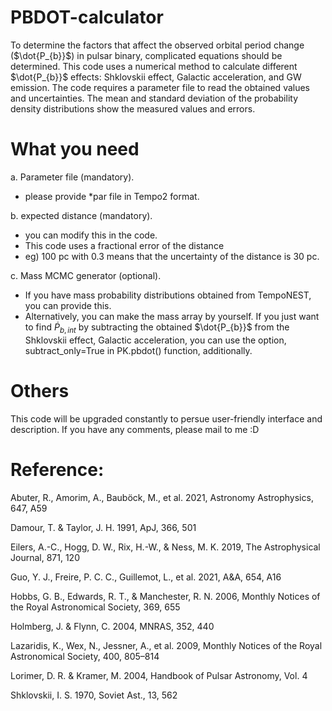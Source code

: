 # PBDOT-calculator

To determine the factors that affect the observed orbital period change ($\dot{P_{b}}$) in pulsar binary, complicated equations should be determined.
This code uses a numerical method to calculate different $\dot{P_{b}}$ effects: Shklovskii effect, Galactic acceleration, and GW emission.
The code requires a parameter file to read the obtained values and uncertainties. 
The mean and standard deviation of the probability density distributions show the measured values and errors.

# What you need

a. Parameter file (mandatory).
- please provide *par file in Tempo2 format.

b. expected distance (mandatory). 
- you can modify this in the code.
- This code uses a fractional error of the distance
- eg) 100 pc with 0.3 means that the uncertainty of the distance is 30 pc.

c. Mass MCMC generator (optional).
- If you have mass probability distributions obtained from TempoNEST, you can provide this.
- Alternatively, you can make the mass array by yourself. If you just want to find $\dot{P}_{b,int}$ by subtracting the obtained $\dot{P_{b}}$ from the Shklovskii effect, Galactic acceleration, you can use the option, subtract_only=True in PK.pbdot() function, additionally. 

# Others

This code will be upgraded constantly to persue user-friendly interface and description. 
If you have any comments, please mail to me :D

# Reference:

Abuter, R., Amorim, A., Bauböck, M., et al. 2021, Astronomy Astrophysics, 647, A59

Damour, T. & Taylor, J. H. 1991, ApJ, 366, 501

Eilers, A.-C., Hogg, D. W., Rix, H.-W., & Ness, M. K. 2019, The Astrophysical Journal, 871, 120

Guo, Y. J., Freire, P. C. C., Guillemot, L., et al. 2021, A&A, 654, A16

Hobbs, G. B., Edwards, R. T., & Manchester, R. N. 2006, Monthly Notices of
the Royal Astronomical Society, 369, 655

Holmberg, J. & Flynn, C. 2004, MNRAS, 352, 440

Lazaridis, K., Wex, N., Jessner, A., et al. 2009, Monthly Notices of the Royal Astronomical Society, 400, 805–814

Lorimer, D. R. & Kramer, M. 2004, Handbook of Pulsar Astronomy, Vol. 4

Shklovskii, I. S. 1970, Soviet Ast., 13, 562

